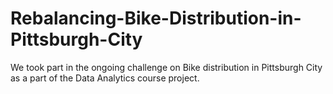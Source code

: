 # Rebalancing-Bike-Distribution-in-Pittsburgh-City
We took part in the ongoing challenge on Bike distribution in Pittsburgh City as a part of the Data Analytics course project. 
